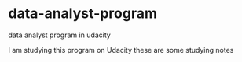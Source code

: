 # data-analyst-program
data analyst program in udacity

I am studying this program on Udacity
these are some studying notes 
